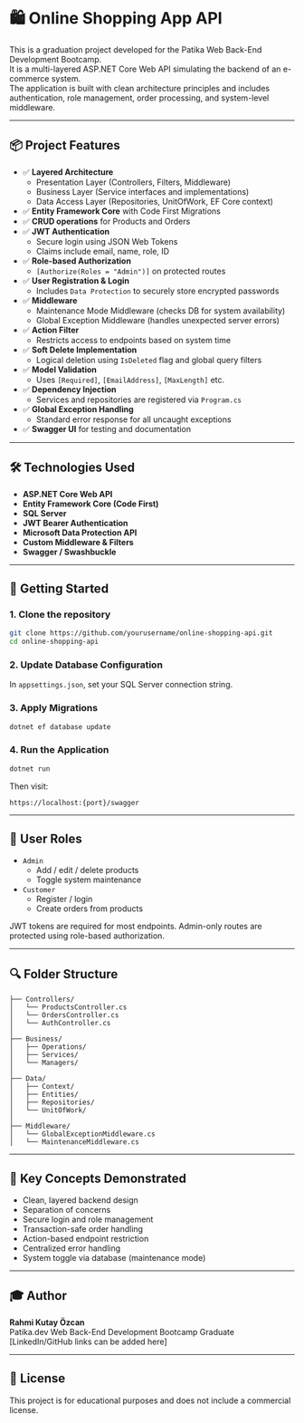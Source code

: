 # 🛍️ Online Shopping App API

This is a graduation project developed for the Patika Web Back-End Development Bootcamp.  
It is a multi-layered ASP.NET Core Web API simulating the backend of an e-commerce system.  
The application is built with clean architecture principles and includes authentication, role management, order processing, and system-level middleware.

---

## 📦 Project Features

- ✅ **Layered Architecture**
  - Presentation Layer (Controllers, Filters, Middleware)
  - Business Layer (Service interfaces and implementations)
  - Data Access Layer (Repositories, UnitOfWork, EF Core context)
- ✅ **Entity Framework Core** with Code First Migrations
- ✅ **CRUD operations** for Products and Orders
- ✅ **JWT Authentication**
  - Secure login using JSON Web Tokens
  - Claims include email, name, role, ID
- ✅ **Role-based Authorization**
  - `[Authorize(Roles = "Admin")]` on protected routes
- ✅ **User Registration & Login**
  - Includes `Data Protection` to securely store encrypted passwords
- ✅ **Middleware**
  - Maintenance Mode Middleware (checks DB for system availability)
  - Global Exception Middleware (handles unexpected server errors)
- ✅ **Action Filter**
  - Restricts access to endpoints based on system time
- ✅ **Soft Delete Implementation**
  - Logical deletion using `IsDeleted` flag and global query filters
- ✅ **Model Validation**
  - Uses `[Required]`, `[EmailAddress]`, `[MaxLength]` etc.
- ✅ **Dependency Injection**
  - Services and repositories are registered via `Program.cs`
- ✅ **Global Exception Handling**
  - Standard error response for all uncaught exceptions
- ✅ **Swagger UI** for testing and documentation

---

## 🛠️ Technologies Used

- **ASP.NET Core Web API**
- **Entity Framework Core (Code First)**
- **SQL Server**
- **JWT Bearer Authentication**
- **Microsoft Data Protection API**
- **Custom Middleware & Filters**
- **Swagger / Swashbuckle**

---

## 🚀 Getting Started

### 1. Clone the repository
```bash
git clone https://github.com/yourusername/online-shopping-api.git
cd online-shopping-api
```

### 2. Update Database Configuration
In `appsettings.json`, set your SQL Server connection string.

### 3. Apply Migrations
```bash
dotnet ef database update
```

### 4. Run the Application
```bash
dotnet run
```

Then visit:
```
https://localhost:{port}/swagger
```

---

## 👤 User Roles

- `Admin`
  - Add / edit / delete products
  - Toggle system maintenance
- `Customer`
  - Register / login
  - Create orders from products

JWT tokens are required for most endpoints. Admin-only routes are protected using role-based authorization.

---

## 🔍 Folder Structure

```
├── Controllers/
│   └── ProductsController.cs
│   └── OrdersController.cs
│   └── AuthController.cs
│
├── Business/
│   ├── Operations/
│   ├── Services/
│   └── Managers/
│
├── Data/
│   ├── Context/
│   ├── Entities/
│   ├── Repositories/
│   └── UnitOfWork/
│
├── Middleware/
│   └── GlobalExceptionMiddleware.cs
│   └── MaintenanceMiddleware.cs
```

---

## 🧪 Key Concepts Demonstrated

- Clean, layered backend design
- Separation of concerns
- Secure login and role management
- Transaction-safe order handling
- Action-based endpoint restriction
- Centralized error handling
- System toggle via database (maintenance mode)

---

## 🎓 Author

**Rahmi Kutay Özcan**  
Patika.dev Web Back-End Development Bootcamp Graduate  
[LinkedIn/GitHub links can be added here]

---

## 📄 License

This project is for educational purposes and does not include a commercial license.
